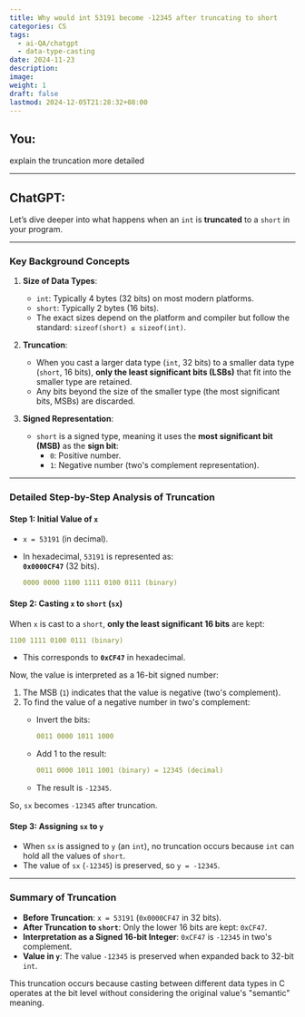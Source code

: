 ```yaml
---
title: Why would int 53191 become -12345 after truncating to short
categories: CS
tags:
  - ai-QA/chatgpt
  - data-type-casting
date: 2024-11-23
description: 
image: 
weight: 1
draft: false
lastmod: 2024-12-05T21:28:32+08:00
---
```

## **You:**

explain the truncation more detailed

* * *

## **ChatGPT:**

Let’s dive deeper into what happens when an `int` is **truncated** to a `short` in your program.

* * *

### Key Background Concepts

1. **Size of Data Types**:
    
    * `int`: Typically 4 bytes (32 bits) on most modern platforms.
    * `short`: Typically 2 bytes (16 bits).
    * The exact sizes depend on the platform and compiler but follow the standard: `sizeof(short) ≤ sizeof(int)`.
2. **Truncation**:
    
    * When you cast a larger data type (`int`, 32 bits) to a smaller data type (`short`, 16 bits), **only the least significant bits (LSBs)** that fit into the smaller type are retained.
    * Any bits beyond the size of the smaller type (the most significant bits, MSBs) are discarded.
3. **Signed Representation**:
    
    * `short` is a signed type, meaning it uses the **most significant bit (MSB)** as the **sign bit**:
        * `0`: Positive number.
        * `1`: Negative number (two's complement representation).

* * *

### Detailed Step-by-Step Analysis of Truncation

#### Step 1: Initial Value of `x`

* `x = 53191` (in decimal).
* In hexadecimal, `53191` is represented as:  
    **`0x0000CF47`** (32 bits).
    
    ```yaml
    0000 0000 1100 1111 0100 0111 (binary)
    ```
    

#### Step 2: Casting `x` to `short` (`sx`)

When `x` is cast to a `short`, **only the least significant 16 bits** are kept:

```yaml
1100 1111 0100 0111 (binary)
```

* This corresponds to **`0xCF47`** in hexadecimal.

Now, the value is interpreted as a 16-bit signed number:

1. The MSB (`1`) indicates that the value is negative (two's complement).
2. To find the value of a negative number in two's complement:
    * Invert the bits:
        
        ```yaml
        0011 0000 1011 1000
        ```
        
    * Add 1 to the result:
        
        ```yaml
        0011 0000 1011 1001 (binary) = 12345 (decimal)
        ```
        
    * The result is `-12345`.

So, `sx` becomes `-12345` after truncation.

#### Step 3: Assigning `sx` to `y`

* When `sx` is assigned to `y` (an `int`), no truncation occurs because `int` can hold all the values of `short`.
* The value of `sx` (`-12345`) is preserved, so `y = -12345`.

* * *

### Summary of Truncation

* **Before Truncation**: `x = 53191` (`0x0000CF47` in 32 bits).
* **After Truncation to `short`**: Only the lower 16 bits are kept: `0xCF47`.
* **Interpretation as a Signed 16-bit Integer**: `0xCF47` is `-12345` in two's complement.
* **Value in `y`**: The value `-12345` is preserved when expanded back to 32-bit `int`.

This truncation occurs because casting between different data types in C operates at the bit level without considering the original value's "semantic" meaning.